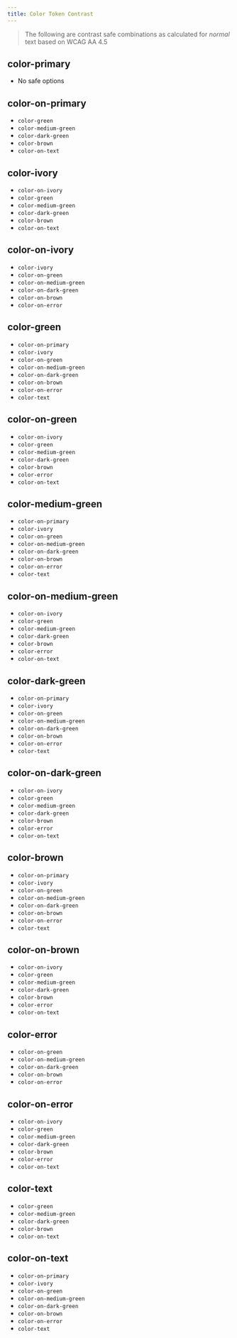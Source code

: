 ```yaml
---
title: Color Token Contrast
---
```


> The following are contrast safe combinations as calculated for _normal_ text based on WCAG AA 4.5

## color-primary
  - No safe options

## color-on-primary
  - `color-green`
  - `color-medium-green`
  - `color-dark-green`
  - `color-brown`
  - `color-on-text`

## color-ivory
  - `color-on-ivory`
  - `color-green`
  - `color-medium-green`
  - `color-dark-green`
  - `color-brown`
  - `color-on-text`

## color-on-ivory
  - `color-ivory`
  - `color-on-green`
  - `color-on-medium-green`
  - `color-on-dark-green`
  - `color-on-brown`
  - `color-on-error`

## color-green
  - `color-on-primary`
  - `color-ivory`
  - `color-on-green`
  - `color-on-medium-green`
  - `color-on-dark-green`
  - `color-on-brown`
  - `color-on-error`
  - `color-text`

## color-on-green
  - `color-on-ivory`
  - `color-green`
  - `color-medium-green`
  - `color-dark-green`
  - `color-brown`
  - `color-error`
  - `color-on-text`

## color-medium-green
  - `color-on-primary`
  - `color-ivory`
  - `color-on-green`
  - `color-on-medium-green`
  - `color-on-dark-green`
  - `color-on-brown`
  - `color-on-error`
  - `color-text`

## color-on-medium-green
  - `color-on-ivory`
  - `color-green`
  - `color-medium-green`
  - `color-dark-green`
  - `color-brown`
  - `color-error`
  - `color-on-text`

## color-dark-green
  - `color-on-primary`
  - `color-ivory`
  - `color-on-green`
  - `color-on-medium-green`
  - `color-on-dark-green`
  - `color-on-brown`
  - `color-on-error`
  - `color-text`

## color-on-dark-green
  - `color-on-ivory`
  - `color-green`
  - `color-medium-green`
  - `color-dark-green`
  - `color-brown`
  - `color-error`
  - `color-on-text`

## color-brown
  - `color-on-primary`
  - `color-ivory`
  - `color-on-green`
  - `color-on-medium-green`
  - `color-on-dark-green`
  - `color-on-brown`
  - `color-on-error`
  - `color-text`

## color-on-brown
  - `color-on-ivory`
  - `color-green`
  - `color-medium-green`
  - `color-dark-green`
  - `color-brown`
  - `color-error`
  - `color-on-text`

## color-error
  - `color-on-green`
  - `color-on-medium-green`
  - `color-on-dark-green`
  - `color-on-brown`
  - `color-on-error`

## color-on-error
  - `color-on-ivory`
  - `color-green`
  - `color-medium-green`
  - `color-dark-green`
  - `color-brown`
  - `color-error`
  - `color-on-text`

## color-text
  - `color-green`
  - `color-medium-green`
  - `color-dark-green`
  - `color-brown`
  - `color-on-text`

## color-on-text
  - `color-on-primary`
  - `color-ivory`
  - `color-on-green`
  - `color-on-medium-green`
  - `color-on-dark-green`
  - `color-on-brown`
  - `color-on-error`
  - `color-text`
